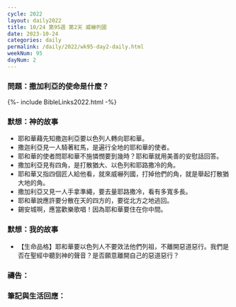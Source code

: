 ```yaml
---
cycle: 2022
layout: daily2022
title: 10/24 第95週 第2天 威嚇列國
date: 2023-10-24
categories: daily
permalink: /daily/2022/wk95-day2-daily.html
weekNum: 95
dayNum: 2
---
```


### 問題：撒加利亞的使命是什麼？

{%- include BibleLinks2022.html -%}

### 默想：神的故事
+ 耶和華藉先知撒迦利亞要以色列人轉向耶和華。
+ 撒迦利亞見一人騎著紅馬，是遍行全地的耶和華的使者。
+ 耶和華的使者問耶和華不施憐憫要到幾時？耶和華就用美善的安慰話回答。
+ 撒加利亞見有四角，是打散猶大、以色列和耶路撒冷的角。
+ 耶和華又指四個匠人給他看，就來威嚇列國，打掉他們的角，就是舉起打散猶大地的角。
+ 撒加利亞又見一人手拿準繩，要去量耶路撒冷，看有多寬多長。
+ 耶和華說應許要分散在天的四方的，要從北方之地逃回。
+ 錫安城啊，應當歡樂歌唱！因為耶和華要住在你中間。

### 默想：我的故事
+ 【生命品格】耶和華要以色列人不要效法他們列祖，不離開惡道惡行。我們是否在聖經中聽到神的聲音？是否願意離開自己的惡道惡行？

### 禱告：

### 筆記與生活回應：
